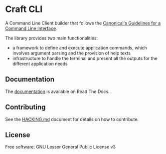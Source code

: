 # Craft CLI

A Command Line Client builder that follows the [Canonical's Guidelines
for a Command Line
Interface](https://discourse.ubuntu.com/c/design/cli-guidelines/62).

The library provides two main functionalities:

- a framework to define and execute application commands, which
  involves argument parsing and the provision of help texts
- infrastructure to handle the terminal and present all the outputs
  for the different application needs

## Documentation

The [documentation](https://craft-cli.readthedocs.io) is available on
Read The Docs.

## Contributing

See the [HACKING.md](HACKING.md) document for details on how to
contribute.

## License

Free software: GNU Lesser General Public License v3
